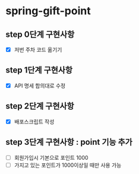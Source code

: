 # spring-gift-point

## step 0단계 구현사항
- [x] 저번 주차 코드 옮기기

## step 1단계 구현사항
- [x] API 명세 합의대로 수정 

## step 2단계 구현사항
- [x] 배포스크립트 작성

## step 3단계 구현사항 : point 기능 추가
- [ ] 회원가입시 기본으로 포인트 1000
- [ ] 가지고 있는 포인트가 1000이상일 때만 사용 가능
